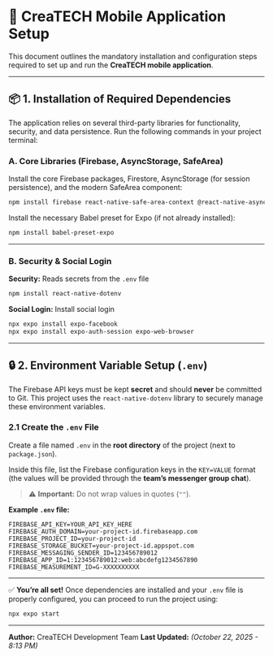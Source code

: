 # 📱 CreaTECH Mobile Application Setup

This document outlines the mandatory installation and configuration steps required to set up and run the **CreaTECH mobile application**.

---

## 📦 1. Installation of Required Dependencies

The application relies on several third-party libraries for functionality, security, and data persistence.
Run the following commands in your project terminal:

### A. Core Libraries (Firebase, AsyncStorage, SafeArea)

Install the core Firebase packages, Firestore, AsyncStorage (for session persistence), and the modern SafeArea component:

```bash
npm install firebase react-native-safe-area-context @react-native-async-storage/async-storage@2.2.0
```

Install the necessary Babel preset for Expo (if not already installed):

```bash
npm install babel-preset-expo
```

---

### B. Security & Social Login

**Security:** Reads secrets from the `.env` file

```bash
npm install react-native-dotenv
```

**Social Login:** Install social login

```bash
npx expo install expo-facebook
npx expo install expo-auth-session expo-web-browser
```

---

## 🔒 2. Environment Variable Setup (`.env`)

The Firebase API keys must be kept **secret** and should **never** be committed to Git.
This project uses the `react-native-dotenv` library to securely manage these environment variables.

### 2.1 Create the `.env` File

Create a file named `.env` in the **root directory** of the project (next to `package.json`).

Inside this file, list the Firebase configuration keys in the `KEY=VALUE` format (the values will be provided through the **team’s messenger group chat**).

> ⚠️ **Important:** Do not wrap values in quotes (`""`).

**Example `.env` file:**

```env
FIREBASE_API_KEY=YOUR_API_KEY_HERE
FIREBASE_AUTH_DOMAIN=your-project-id.firebaseapp.com
FIREBASE_PROJECT_ID=your-project-id
FIREBASE_STORAGE_BUCKET=your-project-id.appspot.com
FIREBASE_MESSAGING_SENDER_ID=123456789012
FIREBASE_APP_ID=1:123456789012:web:abcdefg1234567890
FIREBASE_MEASUREMENT_ID=G-XXXXXXXXXX
```

---

✅ **You’re all set!**
Once dependencies are installed and your `.env` file is properly configured, you can proceed to run the project using:

```bash
npx expo start
```

---

**Author:** CreaTECH Development Team
**Last Updated:** *(October 22, 2025 - 8:13 PM)*

